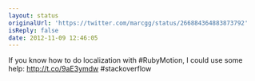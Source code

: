 ```yaml
---
layout: status
originalUrl: 'https://twitter.com/marcgg/status/266884364883873792'
isReply: false
date: 2012-11-09 12:46:05
---
```


If you know how to do localization with #RubyMotion, I could use some help: http://t.co/9aE3ymdw #stackoverflow
